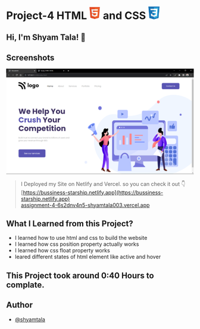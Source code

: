 # Project-4 HTML <img src="./screenshot/1.png" width="30"> and CSS <img src="./screenshot/css1.png" width="30">

## Hi, I'm Shyam Tala! 👋


## Screenshots

![App Screenshot](./screenshot/Screenshot%20(50).png)

>I Deployed my Site on Netlify and Vercel. so you can check it out 👇
<br> [https://bussiness-starship.netlify.app](https://bussiness-starship.netlify.app)
<br> [assignment-4-6s2dnv4n5-shyamtala003.vercel.app](assignment-4-6s2dnv4n5-shyamtala003.vercel.app)

## What I Learned from this Project?

 - I learned how to use html and css to build the website
 - I learned how css position property actually works
 - I learned how css float property works
 - leared different states of html element like active and hover



## This Project took around 0:40 Hours to complate.

## Author

- [@shyamtala](https://github.com/shyamtala003)

